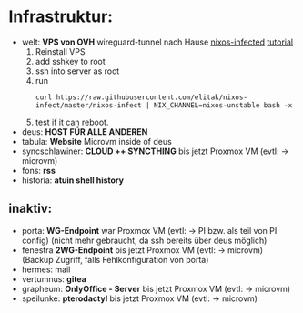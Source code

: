 # Infrastruktur:

- welt: **VPS von OVH** wireguard-tunnel nach Hause [nixos-infected](https://github.com/elitak/nixos-infect) [tutorial](https://lyderic.origenial.fr/install-nixos-on-ovh#installing-with-nixos-infect-(recommended))
    1. Reinstall VPS
    2. add sshkey to root
    3. ssh into server as root
    4. run
        ```
        curl https://raw.githubusercontent.com/elitak/nixos-infect/master/nixos-infect | NIX_CHANNEL=nixos-unstable bash -x
        ```
    5. test if it can reboot.
- deus: **HOST FÜR ALLE ANDEREN**
- tabula: **Website** Microvm inside of deus
- syncschlawiner: **CLOUD ++ SYNCTHING** bis jetzt Proxmox VM (evtl: -> microvm)
- fons: **rss**
- historia: **atuin shell history**

## inaktiv:
- porta: **WG-Endpoint** war Proxmox VM (evtl: -> PI bzw. als teil von PI config) (nicht mehr gebraucht, da ssh bereits über deus möglich)
- fenestra **2WG-Endpoint** bis jetzt Proxmox VM (evtl: -> microvm) (Backup Zugriff, falls Fehlkonfiguration von porta)
- hermes: mail
- vertumnus: **gitea**
- grapheum: **OnlyOffice - Server** bis jetzt Proxmox VM (evtl: -> microvm)
- speilunke: **pterodactyl** bis jetzt Proxmox VM (evtl: -> microvm)
